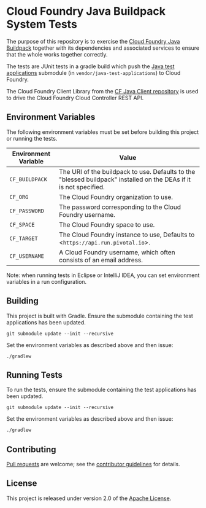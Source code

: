 # Cloud Foundry Java Buildpack System Tests

The purpose of this repository is to exercise the [Cloud Foundry Java Buildpack][] together with its dependencies and associated services to ensure that the whole works together correctly.

The tests are JUnit tests in a gradle build which push the [Java test applications][] submodule (in `vendor/java-test-applications`) to Cloud Foundry.

The Cloud Foundry Client Library from the [CF Java Client repository][] is used to drive the Cloud Foundry Cloud Controller REST API.

[Cloud Foundry Java Buildpack]: https://github.com/cloudfoundry/java-buildpack
[Java test applications]: https://github.com/cloudfoundry/java-test-applications
[CF Java Client repository]: https://github.com/cloudfoundry/cf-java-client

## Environment Variables
The following environment variables must be set before building this project or running the tests.

| Environment Variable | Value
| -------------------- | -----
| `CF_BUILDPACK` | The URI of the buildpack to use.  Defaults to the "blessed buildpack" installed on the DEAs if it is not specified.
| `CF_ORG` | The Cloud Foundry organization to use.
| `CF_PASSWORD` | The password corresponding to the Cloud Foundry username.
| `CF_SPACE` | The Cloud Foundry space to use.
| `CF_TARGET` | The Cloud Foundry instance to use, Defaults to <`https://api.run.pivotal.io`>.
| `CF_USERNAME` | A Cloud Foundry username, which often consists of an email address.

Note: when running tests in Eclipse or IntelliJ IDEA, you can set environment variables in a run configuration.

## Building

This project is built with Gradle. Ensure the submodule containing the test applications has been updated. 
```plain
git submodule update --init --recursive
```

Set the environment variables as described above and then issue:
```plain
./gradlew
```

## Running Tests
To run the tests, ensure the submodule containing the test applications has been updated. 
```plain
git submodule update --init --recursive
```

Set the environment variables as described above and then issue:
```bash
./gradlew
```

## Contributing
[Pull requests][] are welcome; see the [contributor guidelines][] for details.

[Pull requests]: http://help.github.com/send-pull-requests
[contributor guidelines]: CONTRIBUTING.md

## License
This project is released under version 2.0 of the [Apache License][].

[Apache License]: http://www.apache.org/licenses/LICENSE-2.0

